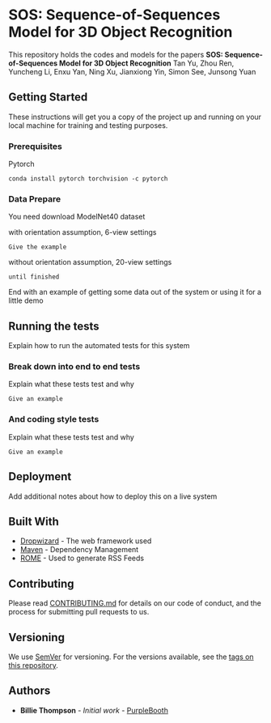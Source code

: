 # SOS: Sequence-of-Sequences Model for 3D Object Recognition

This repository holds the codes and models for the papers
**SOS: Sequence-of-Sequences Model for 3D Object Recognition** Tan Yu, Zhou Ren, Yuncheng Li, Enxu Yan, Ning Xu, Jianxiong Yin, Simon See, Junsong Yuan 

## Getting Started
These instructions will get you a copy of the project up and running on your local machine for training and testing purposes. 

### Prerequisites
Pytorch

```
conda install pytorch torchvision -c pytorch
```

### Data Prepare

You need download ModelNet40 dataset


with orientation assumption, 6-view settings
```
Give the example
```

without orientation assumption, 20-view settings
```
until finished
```

End with an example of getting some data out of the system or using it for a little demo

## Running the tests

Explain how to run the automated tests for this system

### Break down into end to end tests

Explain what these tests test and why

```
Give an example
```

### And coding style tests

Explain what these tests test and why

```
Give an example
```

## Deployment

Add additional notes about how to deploy this on a live system

## Built With

* [Dropwizard](http://www.dropwizard.io/1.0.2/docs/) - The web framework used
* [Maven](https://maven.apache.org/) - Dependency Management
* [ROME](https://rometools.github.io/rome/) - Used to generate RSS Feeds

## Contributing

Please read [CONTRIBUTING.md](https://gist.github.com/PurpleBooth/b24679402957c63ec426) for details on our code of conduct, and the process for submitting pull requests to us.

## Versioning

We use [SemVer](http://semver.org/) for versioning. For the versions available, see the [tags on this repository](https://github.com/your/project/tags). 

## Authors

* **Billie Thompson** - *Initial work* - [PurpleBooth](https://github.com/PurpleBooth)
